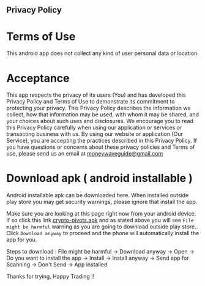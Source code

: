 ## Privacy Policy
# Terms of Use
This android app does not collect any kind of user personal data or location. 

# Acceptance
This app respects the privacy of its users (You) and has developed this Privacy Policy and Terms of Use to demonstrate its commitment to protecting your privacy. This Privacy Policy describes the information we collect, how that information may be used, with whom it may be shared, and your choices about such uses and disclosures. We encourage you to read this Privacy Policy carefully when using our application or services or transacting business with us. By using our website or application (Our Service), you are accepting the practices described in this Privacy Policy.
If you have questions or concerns about these privacy policies and Terms of use, please send us an email at <moneywaveguide@gmail.com>

# Download apk ( android installable )
Android installable apk can be downloaded here. When installed outside play store you may get security warnings, please ignore that install the app.

Make sure you are looking at this page right now from your android device. If so click this link [crypto-pivots.apk](https://github.com/profitwave/profitwave.github.io/blob/main/apk/crypto-pivots.apk?raw=true) and as stated above you will see `File might be harmful` warning as you are going to download outside play store.. Click `Download anyway` to proceed and the phone will automatically install the app for you.

Steps to download : File might be harmful -> Download anyway -> Open -> Do you want to install the app -> Install -> Install anyway -> Send app for Scanning -> Don't Send -> App installed

Thanks for trying, Happy Trading !!

